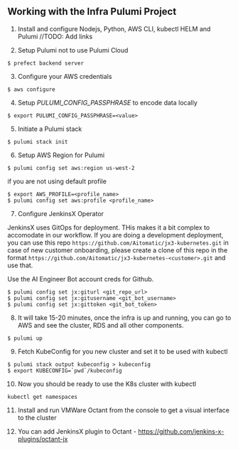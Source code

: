 ## Working with the Infra Pulumi Project

1. Install and configure Nodejs, Python, AWS CLI, kubectl HELM and Pulumi
//TODO: Add links

2. Setup Pulumi not to use Pulumi Cloud

```
$ prefect backend server
```

3. Configure your AWS credentials

```
$ aws configure 
```

4. Setup *PULUMI_CONFIG_PASSPHRASE* to encode data locally

```
$ export PULUMI_CONFIG_PASSPHRASE=<value>
```

5. Initiate a Pulumi stack

```
$ pulumi stack init
```

6. Setup AWS Region for Pulumi

```
$ pulumi config set aws:region us-west-2
```

if you are not using default profile

```
$ export AWS_PROFILE=<profile_name>
$ pulumi config set aws:profile <profile_name>
```

7. Configure JenkinsX Operator

JenkinsX uses GitOps for deployment. THis makes it a bit complex to accomodate in our workflow. If you are doing a development deployment, you can use this repo `https://github.com/Aitomatic/jx3-kubernetes.git` in case of new customer onboarding, please create a clone of this repo in the format  `https://github.com/Aitomatic/jx3-kubernetes-<customer>.git` and use that.

Use the AI Engineer Bot account creds for Github.

```
$ pulumi config set jx:giturl <git_repo_url>
$ pulumi config set jx:gitusername <git_bot_username>
$ pulumi config set jx:gittoken <git_bot_token>
```

8. It will take 15-20 minutes, once the infra is up and running, you can go to AWS and see the cluster, RDS and all other components.

```
$ pulumi up
```

9. Fetch KubeConfig for you new cluster and set it to be used with kubectl

```
$ pulumi stack output kubeconfig > kubeconfig
$ export KUBECONFIG=`pwd`/kubeconfig
```

10. Now you should be ready to use the K8s cluster with kubectl

```
kubectl get namespaces
```

11. Install and run VMWare Octant from the console to get a visual interface to the cluster

12. You can add JenkinsX plugin to Octant - https://github.com/jenkins-x-plugins/octant-jx

 



